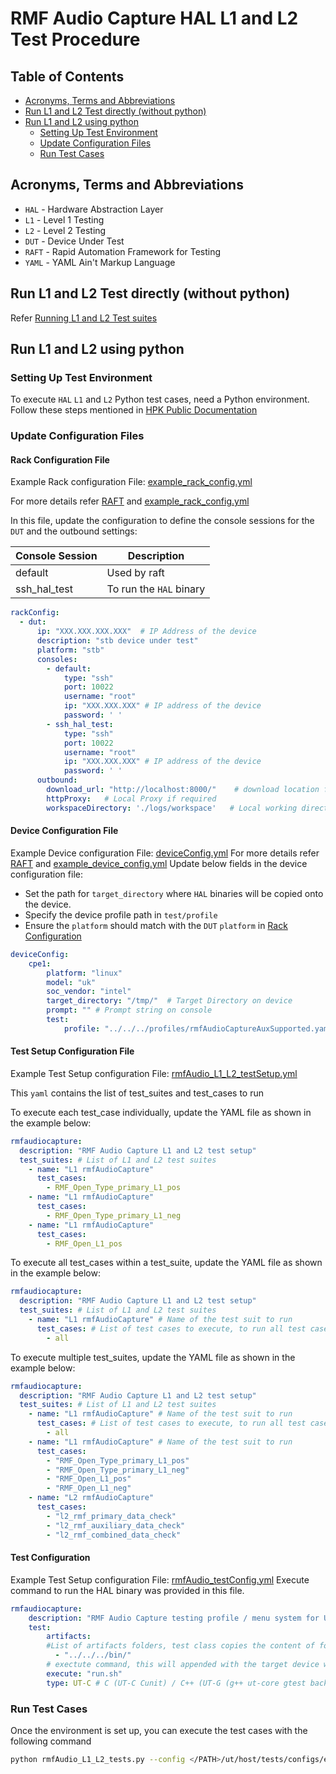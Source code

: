 # RMF Audio Capture HAL L1 and L2 Test Procedure

## Table of Contents

- [Acronyms, Terms and Abbreviations](#acronyms-terms-and-abbreviations)
- [Run L1 and L2 Test directly (without python)](#run-l1-and-l2-test-directly-without-python)
- [Run L1 and L2 using python](#run-l1-and-l2-using-python)
  - [Setting Up Test Environment](#setting-up-test-environment)
  - [Update Configuration Files](#update-configuration-files)
  - [Run Test Cases](#run-test-cases)

## Acronyms, Terms and Abbreviations

- `HAL`    - Hardware Abstraction Layer
- `L1`     - Level 1 Testing
- `L2`     - Level 2 Testing
- `DUT`    - Device Under Test
- `RAFT`   - Rapid Automation Framework for Testing
- `YAML`   - YAML Ain't Markup Language

## Run L1 and L2 Test directly (without python)

Refer [Running L1 and L2 Test suites](https://github.com/rdkcentral/rdk-hpk-documentation/tree/1.4.5?tab=readme-ov-file#running-the-l1-l2-test-suite-on-the-target)

## Run L1 and L2 using python

### Setting Up Test Environment

To execute `HAL` `L1` and `L2` Python test cases, need a Python environment. Follow these steps mentioned in [HPK Public Documentation](https://github.com/rdkcentral/rdk-hpk-documentation/?tab=readme-ov-file#installing-the-python-environment-for-l3-testing-suite)

### Update Configuration Files

#### Rack Configuration File

Example Rack configuration File: [example_rack_config.yml](../../../ut/host/tests/configs/example_rack_config.yml)

For more details refer [RAFT](https://github.com/rdkcentral/python_raft/blob/1.0.0/README.md) and [example_rack_config.yml](https://github.com/rdkcentral/python_raft/blob/1.0.0/examples/configs/example_rack_config.yml)

In this file, update the configuration to define the console sessions for the `DUT` and the outbound settings:

|Console Session|Description|
|---------------|-----------|
|default|Used by raft|
|ssh_hal_test|To run the `HAL` binary|

```yaml
rackConfig:
  - dut:
      ip: "XXX.XXX.XXX.XXX"  # IP Address of the device
      description: "stb device under test"
      platform: "stb"
      consoles:
        - default:
            type: "ssh"
            port: 10022
            username: "root"
            ip: "XXX.XXX.XXX" # IP address of the device
            password: ' '
        - ssh_hal_test:
            type: "ssh"
            port: 10022
            username: "root"
            ip: "XXX.XXX.XXX" # IP address of the device
            password: ' '
      outbound:
        download_url: "http://localhost:8000/"    # download location for the CPE device
        httpProxy:   # Local Proxy if required
        workspaceDirectory: './logs/workspace'   # Local working directory
```
#### Device Configuration File
Example Device configuration File: [deviceConfig.yml](../../../ut/host/tests/configs/deviceConfig.yml)
For more details refer [RAFT](https://github.com/rdkcentral/python_raft/blob/1.0.0/README.md) and [example_device_config.yml](https://github.com/rdkcentral/python_raft/blob/1.0.0/examples/configs/example_device_config.yml)
Update below fields in the device configuration file:
- Set the path for `target_directory` where `HAL` binaries will be copied onto the device.
- Specify the device profile path in `test/profile`
- Ensure the `platform` should match with the `DUT` `platform` in [Rack Configuration](#rack-configuration-file)

```yaml
deviceConfig:
    cpe1:
        platform: "linux"
        model: "uk"
        soc_vendor: "intel"
        target_directory: "/tmp/"  # Target Directory on device
        prompt: "" # Prompt string on console
        test:
            profile: "../../../profiles/rmfAudioCaptureAuxSupported.yaml"
```

#### Test Setup Configuration File

Example Test Setup configuration File: [rmfAudio_L1_L2_testSetup.yml](../../../ut/host/tests/L1_L2_TestCases/rmfAudio_L1_L2_testSetup.yml)

This `yaml` contains the list of test_suites and test_cases to run

To execute each test_case individually, update the YAML file as shown in the example below:

```yaml
rmfaudiocapture:
  description: "RMF Audio Capture L1 and L2 test setup"
  test_suites: # List of L1 and L2 test suites
    - name: "L1 rmfAudioCapture"
      test_cases:
        - RMF_Open_Type_primary_L1_pos
    - name: "L1 rmfAudioCapture"
      test_cases:
        - RMF_Open_Type_primary_L1_neg
    - name: "L1 rmfAudioCapture"
      test_cases:
        - RMF_Open_L1_pos
```

To execute all test_cases within a test_suite, update the YAML file as shown in the example below:

```yaml
rmfaudiocapture:
  description: "RMF Audio Capture L1 and L2 test setup"
  test_suites: # List of L1 and L2 test suites
    - name: "L1 rmfAudioCapture" # Name of the test suit to run
      test_cases: # List of test cases to execute, to run all test cases in test suite with R option use `all`
        - all
```

To execute multiple test_suites, update the YAML file as shown in the example below:

```yaml
rmfaudiocapture:
  description: "RMF Audio Capture L1 and L2 test setup"
  test_suites: # List of L1 and L2 test suites
    - name: "L1 rmfAudioCapture" # Name of the test suit to run
      test_cases: # List of test cases to execute, to run all test cases in test suite with R option use `all`
        - all
    - name: "L1 rmfAudioCapture" # Name of the test suit to run
      test_cases: 
        - "RMF_Open_Type_primary_L1_pos"
        - "RMF_Open_Type_primary_L1_neg"
        - "RMF_Open_L1_pos"
        - "RMF_Open_L1_neg"
    - name: "L2 rmfAudioCapture"
      test_cases:
        - "l2_rmf_primary_data_check"
        - "l2_rmf_auxiliary_data_check"
        - "l2_rmf_combined_data_check"
```
#### Test Configuration
Example Test Setup configuration File: [rmfAudio_testConfig.yml](../../host/tests/rmfAudioClasses/rmfAudio_testConfig.yml)
Execute command to run the HAL binary was provided in this file.
```yaml
rmfaudiocapture:
    description: "RMF Audio Capture testing profile / menu system for UT"
    test:
        artifacts:
        #List of artifacts folders, test class copies the content of folder to the target device workspace
          - "../../../bin/"
        # exectute command, this will appended with the target device workspace path
        execute: "run.sh"
        type: UT-C # C (UT-C Cunit) / C++ (UT-G (g++ ut-core gtest backend))
```
### Run Test Cases
Once the environment is set up, you can execute the test cases with the following command
```bash
python rmfAudio_L1_L2_tests.py --config </PATH>/ut/host/tests/configs/example_rack_config.yml --deviceConfig </PATH>/ut/host/tests/configs/deviceConfig.yml
```
